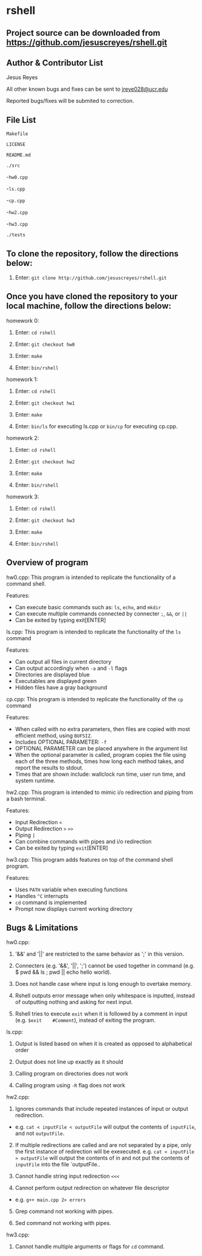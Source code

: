 rshell
======

Project source can be downloaded from https://github.com/jesuscreyes/rshell.git
----

Author & Contributor List
-------------------------
Jesus Reyes

All other known bugs and fixes can be sent to jreye028@ucr.edu

Reported bugs/fixes will be submited to correction.
 

File List
---------

`Makefile`

`LICENSE`

`README.md`

`./src`

-`hw0.cpp`

-`ls.cpp`

-`cp.cpp`

-`hw2.cpp`

-`hw3.cpp`

`./tests`

To clone the repository, follow the directions below:
---------------
1. Enter: `git clone http://github.com/jesuscreyes/rshell.git`


Once you have cloned the repository to your local machine, follow the directions below:
---------------

homework 0:

1. Enter: `cd rshell`

2. Enter: `git checkout hw0`

3. Enter: `make`

4. Enter: `bin/rshell`

homework 1:

1. Enter: `cd rshell`

2. Enter: `git checkout hw1`

3. Enter: `make`

4. Enter: `bin/ls` for executing ls.cpp or `bin/cp` for executing cp.cpp.

homework 2:

1. Enter: `cd rshell`

2. Enter: `git checkout hw2`

3. Enter: `make`

4. Enter: `bin/rshell`

homework 3:

1. Enter: `cd rshell`

2. Enter: `git checkout hw3`

3. Enter: `make`

4. Enter: `bin/rshell`

Overview of program
-------------------

hw0.cpp: This program is intended to replicate the functionality of a command shell.

Features:
- Can execute basic commands such as: `ls`, `echo`, and `mkdir`
- Can execute multiple commands connected by connecter `;`, `&&`, or `||`
- Can be exited by typing exit[ENTER]

ls.cpp: This program is intended to replicate the functionality of the `ls` command

Features:
- Can output all files in current directory
- Can output accordingly when `-a` and `-l` flags
- Directories are displayed blue
- Executables are displayed green
- Hidden files have a gray background

cp.cpp: This program is intended to replicate the functionality of the `cp` command

Features:
- When called with no extra parameters, then files are copied with most efficient method, using `BUFSIZ`.
- Includes OPTIONAL PARAMETER: `-f`
- OPTIONAL PARAMETER can be placed anywhere in the argument list
- When the optional parameter is called, program copies the file using each of the three methods, times how long each method takes, and report the results to stdout.
- Times that are shown include: wallclock run time, user run time, and system runtime.

hw2.cpp: This program is intended to mimic i/o redirection and piping from a bash terminal.

Features:
- Input Redirection `<`
- Output Redirection `>` `>>`
- Piping `|`
- Can combine commands with pipes and i/o redirection
- Can be exited by typing `exit`[ENTER]

hw3.cpp: This program adds features on top of the command shell program.

Features:
- Uses `PATH` variable when executing functions
- Handles `^C` interrupts
- `cd` command is implemented
- Prompt now displays current working directory

Bugs & Limitations
-----------------

hw0.cpp:

1. '&&' and '||' are restricted to the same behavior as ';' in this version.

2. Connecters (e.g. '&&', '||', ';') cannot be used together in command (e.g. $ pwd && ls ; pwd || echo hello world).

3. Does not handle case where input is long enough to overtake memory.

4. Rshell outputs error message when only whitespace is inputted, instead of outputting nothing and asking for next input.

5. Rshell tries to execute `exit` when it is followed by a comment in input (e.g. `$exit    #Comment`), instead of exiting the program.

ls.cpp:

1. Output is listed based on when it is created as opposed to alphabetical order

2. Output does not line up exactly as it should

3. Calling program on directories does not work

4. Calling program using `-R` flag does not work

hw2.cpp:

1. Ignores commands that include repeated instances of input or output redirection.
- e.g. `cat < inputFile < outputFile` will output the contents of `inputFile`, and not `outputFile`.

2. If multiple redirections are called and are not separated by a pipe, only the first instance of redirection will be exexecuted. e.g. `cat < inputFile > outputFile` will output the contents of in and not put the contents of `inputFile` into the file `outputFile..

3. Cannot handle string input redirection  `<<<`

4. Cannot perform output redirection on whatever file descriptor
- e.g. `g++ main.cpp 2> errors`

5. Grep command not working with pipes.

6. Sed command not working with pipes.

hw3.cpp:

1. Cannot handle multiple arguments or flags for `cd` command.
